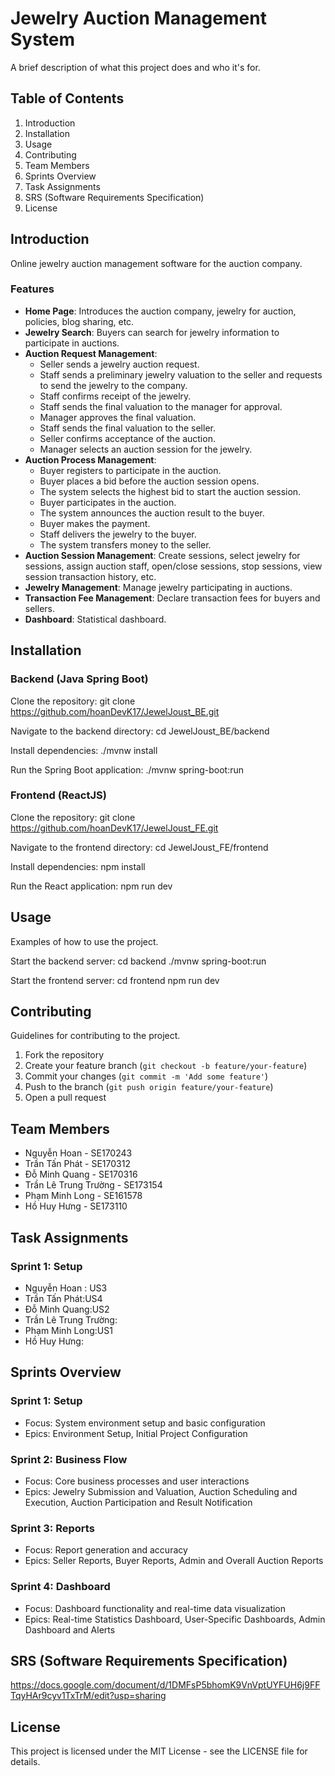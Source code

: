 # Jewelry Auction Management System

A brief description of what this project does and who it's for.

## Table of Contents
1. Introduction
2. Installation
3. Usage
4. Contributing
5. Team Members
6. Sprints Overview
7. Task Assignments
8. SRS (Software Requirements Specification)
9. License

## Introduction

Online jewelry auction management software for the auction company.

### Features
- **Home Page**: Introduces the auction company, jewelry for auction, policies, blog sharing, etc.
- **Jewelry Search**: Buyers can search for jewelry information to participate in auctions.
- **Auction Request Management**:
  - Seller sends a jewelry auction request.
  - Staff sends a preliminary jewelry valuation to the seller and requests to send the jewelry to the company.
  - Staff confirms receipt of the jewelry.
  - Staff sends the final valuation to the manager for approval.
  - Manager approves the final valuation.
  - Staff sends the final valuation to the seller.
  - Seller confirms acceptance of the auction.
  - Manager selects an auction session for the jewelry.
- **Auction Process Management**:
  - Buyer registers to participate in the auction.
  - Buyer places a bid before the auction session opens.
  - The system selects the highest bid to start the auction session.
  - Buyer participates in the auction.
  - The system announces the auction result to the buyer.
  - Buyer makes the payment.
  - Staff delivers the jewelry to the buyer.
  - The system transfers money to the seller.
- **Auction Session Management**: Create sessions, select jewelry for sessions, assign auction staff, open/close sessions, stop sessions, view session transaction history, etc.
- **Jewelry Management**: Manage jewelry participating in auctions.
- **Transaction Fee Management**: Declare transaction fees for buyers and sellers.
- **Dashboard**: Statistical dashboard.

## Installation

### Backend (Java Spring Boot)

Clone the repository:
git clone https://github.com/hoanDevK17/JewelJoust_BE.git

Navigate to the backend directory:
cd JewelJoust_BE/backend

Install dependencies:
./mvnw install

Run the Spring Boot application:
./mvnw spring-boot:run

### Frontend (ReactJS)

Clone the repository:
git clone https://github.com/hoanDevK17/JewelJoust_FE.git

Navigate to the frontend directory:
cd JewelJoust_FE/frontend

Install dependencies:
npm install

Run the React application:
npm run dev

## Usage

Examples of how to use the project.

Start the backend server:
cd backend
./mvnw spring-boot:run

Start the frontend server:
cd frontend
npm run dev

## Contributing

Guidelines for contributing to the project.

1. Fork the repository
2. Create your feature branch (`git checkout -b feature/your-feature`)
3. Commit your changes (`git commit -m 'Add some feature'`)
4. Push to the branch (`git push origin feature/your-feature`)
5. Open a pull request

## Team Members

- Nguyễn Hoan - SE170243
- Trần Tấn Phát - SE170312
- Đỗ Minh Quang - SE170316
- Trần Lê Trung Trường - SE173154
- Phạm Minh Long - SE161578
- Hồ Huy Hưng - SE173110

## Task Assignments
### Sprint 1: Setup
- Nguyễn Hoan : US3
- Trần Tấn Phát:US4
- Đỗ Minh Quang:US2
- Trần Lê Trung Trường:
- Phạm Minh Long:US1
- Hồ Huy Hưng:
## Sprints Overview

### Sprint 1: Setup
- Focus: System environment setup and basic configuration
- Epics: Environment Setup, Initial Project Configuration

### Sprint 2: Business Flow
- Focus: Core business processes and user interactions
- Epics: Jewelry Submission and Valuation, Auction Scheduling and Execution, Auction Participation and Result Notification

### Sprint 3: Reports
- Focus: Report generation and accuracy
- Epics: Seller Reports, Buyer Reports, Admin and Overall Auction Reports

### Sprint 4: Dashboard
- Focus: Dashboard functionality and real-time data visualization
- Epics: Real-time Statistics Dashboard, User-Specific Dashboards, Admin Dashboard and Alerts
## SRS (Software Requirements Specification)
https://docs.google.com/document/d/1DMFsP5bhomK9VnVptUYFUH6j9FFTqyHAr9cyv1TxTrM/edit?usp=sharing
## License

This project is licensed under the MIT License - see the LICENSE file for details.
